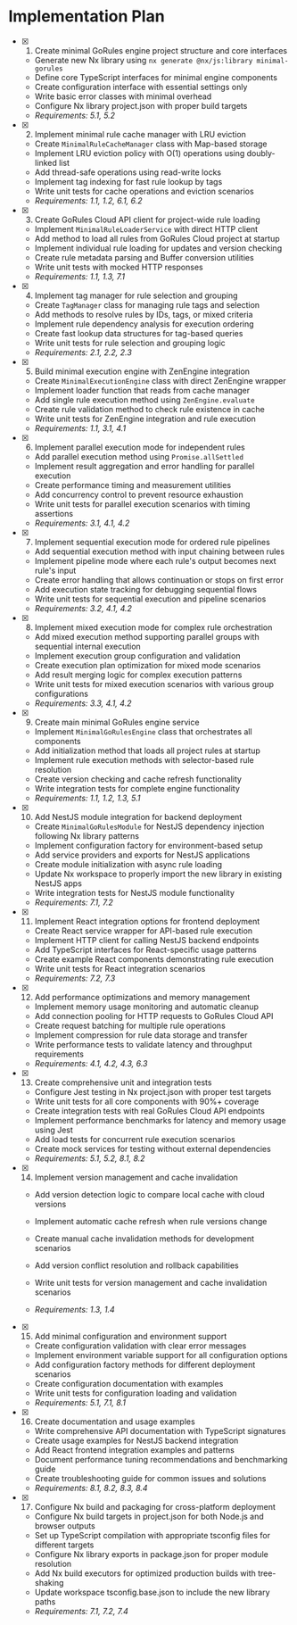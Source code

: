 # Implementation Plan

- [x] 1. Create minimal GoRules engine project structure and core interfaces

  - Generate new Nx library using `nx generate @nx/js:library minimal-gorules`
  - Define core TypeScript interfaces for minimal engine components
  - Create configuration interface with essential settings only
  - Write basic error classes with minimal overhead
  - Configure Nx library project.json with proper build targets
  - _Requirements: 5.1, 5.2_

- [x] 2. Implement minimal rule cache manager with LRU eviction

  - Create `MinimalRuleCacheManager` class with Map-based storage
  - Implement LRU eviction policy with O(1) operations using doubly-linked list
  - Add thread-safe operations using read-write locks
  - Implement tag indexing for fast rule lookup by tags
  - Write unit tests for cache operations and eviction scenarios
  - _Requirements: 1.1, 1.2, 6.1, 6.2_

- [x] 3. Create GoRules Cloud API client for project-wide rule loading

  - Implement `MinimalRuleLoaderService` with direct HTTP client
  - Add method to load all rules from GoRules Cloud project at startup
  - Implement individual rule loading for updates and version checking
  - Create rule metadata parsing and Buffer conversion utilities
  - Write unit tests with mocked HTTP responses
  - _Requirements: 1.1, 1.3, 7.1_

- [x] 4. Implement tag manager for rule selection and grouping

  - Create `TagManager` class for managing rule tags and selection
  - Add methods to resolve rules by IDs, tags, or mixed criteria
  - Implement rule dependency analysis for execution ordering
  - Create fast lookup data structures for tag-based queries
  - Write unit tests for rule selection and grouping logic
  - _Requirements: 2.1, 2.2, 2.3_

- [x] 5. Build minimal execution engine with ZenEngine integration

  - Create `MinimalExecutionEngine` class with direct ZenEngine wrapper
  - Implement loader function that reads from cache manager
  - Add single rule execution method using `ZenEngine.evaluate`
  - Create rule validation method to check rule existence in cache
  - Write unit tests for ZenEngine integration and rule execution
  - _Requirements: 1.1, 3.1, 4.1_

- [x] 6. Implement parallel execution mode for independent rules

  - Add parallel execution method using `Promise.allSettled`
  - Implement result aggregation and error handling for parallel execution
  - Create performance timing and measurement utilities
  - Add concurrency control to prevent resource exhaustion
  - Write unit tests for parallel execution scenarios with timing assertions
  - _Requirements: 3.1, 4.1, 4.2_

- [x] 7. Implement sequential execution mode for ordered rule pipelines

  - Add sequential execution method with input chaining between rules
  - Implement pipeline mode where each rule's output becomes next rule's input
  - Create error handling that allows continuation or stops on first error
  - Add execution state tracking for debugging sequential flows
  - Write unit tests for sequential execution and pipeline scenarios
  - _Requirements: 3.2, 4.1, 4.2_

- [x] 8. Implement mixed execution mode for complex rule orchestration

  - Add mixed execution method supporting parallel groups with sequential internal execution
  - Implement execution group configuration and validation
  - Create execution plan optimization for mixed mode scenarios
  - Add result merging logic for complex execution patterns
  - Write unit tests for mixed execution scenarios with various group configurations
  - _Requirements: 3.3, 4.1, 4.2_

- [x] 9. Create main minimal GoRules engine service

  - Implement `MinimalGoRulesEngine` class that orchestrates all components
  - Add initialization method that loads all project rules at startup
  - Implement rule execution methods with selector-based rule resolution
  - Create version checking and cache refresh functionality
  - Write integration tests for complete engine functionality
  - _Requirements: 1.1, 1.2, 1.3, 5.1_

- [x] 10. Add NestJS module integration for backend deployment

  - Create `MinimalGoRulesModule` for NestJS dependency injection following Nx library patterns
  - Implement configuration factory for environment-based setup
  - Add service providers and exports for NestJS applications
  - Create module initialization with async rule loading
  - Update Nx workspace to properly import the new library in existing NestJS apps
  - Write integration tests for NestJS module functionality
  - _Requirements: 7.1, 7.2_

- [x] 11. Implement React integration options for frontend deployment

  - Create React service wrapper for API-based rule execution
  - Implement HTTP client for calling NestJS backend endpoints
  - Add TypeScript interfaces for React-specific usage patterns
  - Create example React components demonstrating rule execution
  - Write unit tests for React integration scenarios
  - _Requirements: 7.2, 7.3_

- [x] 12. Add performance optimizations and memory management

  - Implement memory usage monitoring and automatic cleanup
  - Add connection pooling for HTTP requests to GoRules Cloud API
  - Create request batching for multiple rule operations
  - Implement compression for rule data storage and transfer
  - Write performance tests to validate latency and throughput requirements
  - _Requirements: 4.1, 4.2, 4.3, 6.3_

- [x] 13. Create comprehensive unit and integration tests

  - Configure Jest testing in Nx project.json with proper test targets
  - Write unit tests for all core components with 90%+ coverage
  - Create integration tests with real GoRules Cloud API endpoints
  - Implement performance benchmarks for latency and memory usage using Jest
  - Add load tests for concurrent rule execution scenarios
  - Create mock services for testing without external dependencies
  - _Requirements: 5.1, 5.2, 8.1, 8.2_

- [x] 14. Implement version management and cache invalidation

  - Add version detection logic to compare local cache with cloud versions
  - Implement automatic cache refresh when rule versions change
  - Create manual cache invalidation methods for development scenarios
  - Add version conflict resolution and rollback capabilities

  - Write unit tests for version management and cache invalidation scenarios
  - _Requirements: 1.3, 1.4_

- [x] 15. Add minimal configuration and environment support

  - Create configuration validation with clear error messages
  - Implement environment variable support for all configuration options
  - Add configuration factory methods for different deployment scenarios
  - Create configuration documentation with examples
  - Write unit tests for configuration loading and validation
  - _Requirements: 5.1, 7.1, 8.1_

- [x] 16. Create documentation and usage examples

  - Write comprehensive API documentation with TypeScript signatures
  - Create usage examples for NestJS backend integration
  - Add React frontend integration examples and patterns
  - Document performance tuning recommendations and benchmarking guide
  - Create troubleshooting guide for common issues and solutions
  - _Requirements: 8.1, 8.2, 8.3, 8.4_

- [x] 17. Configure Nx build and packaging for cross-platform deployment

  - Configure Nx build targets in project.json for both Node.js and browser outputs
  - Set up TypeScript compilation with appropriate tsconfig files for different targets
  - Configure Nx library exports in package.json for proper module resolution
  - Add Nx build executors for optimized production builds with tree-shaking
  - Update workspace tsconfig.base.json to include the new library paths
  - _Requirements: 7.1, 7.2, 7.4_
